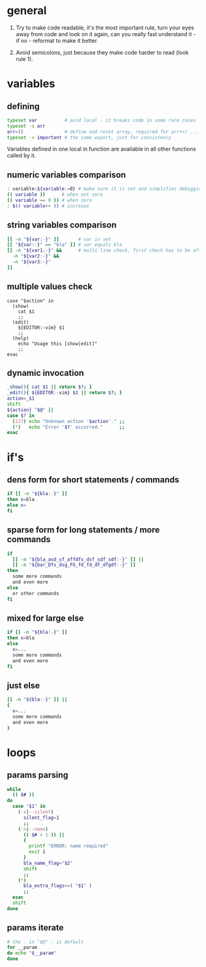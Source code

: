# general

1. Try to make code readable, it's the most important rule,
turn your eyes away from code and look on it again,
can you really fast understand it - if no - reformat to make it better.

2. Avoid semicolons, just because they make code harder to read (look rule 1).

# variables

## defining
```bash
typeset var          # avid local - it breaks code in some rare cases
typeset -a arr
arr=()               # define and reset array, required for arr+=( ... )
typeset -x important # the same export, just for consistency
```

Variables defined in one local in function are available in all other functions called by it.

## numeric variables comparison
```bash
: variable:${variable:=0} # make sure it is set and simplifies debugging
(( variable ))      # when not zero
(( variable == 0 )) # when zero
: $(( variable++ )) # increase
```

## string variables comparison
```bash
[[ -n "${var:-}" ]]       # var is set
[[ "${var:-}" == "bla" ]] # var equals bla
[[ -n "${var1:-}" &&      # multi line check, first check has to be after [[ - for Zsh
  -n "${var2:-}" &&
  -n "${var3:-}"
]]
```

## multiple values check
```
case "$action" in
  (show)
    cat $1
    ;;
  (edit)
    ${EDITOR:-vim} $1
    ;;
  (help)
    echo "Usage this [show|edit]"
    ;;
esac
```

## dynamic invocation
```bash
_show(){ cat $1 || return $?; }
_edit(){ ${EDITOR:-vim} $1 || return $?; }
action=_$1
shift
${action} "$@" ||
case $? in
  (127) echo "Unknown action '$action'." ;;
  (*)   echo "Error '$?' occurred."      ;;
esac
```

# if's

## dens form for short statements / commands
```bash
if [[ -n "${bla:-}" ]]
then x=bla
else x=
fi
```

## sparse form for long statements / more commands
```bash
if
  [[ -n "${bla_asd_sf_affdfs_dsf_sdf_sdf:-}" ]] ||
  [[ -n "${bar_Dfs_dsg_FG_fd_fd_df_dfgdf:-}" ]]
then
  some more commands
  and even more
else
  or other commands
fi
```

## mixed for large else
```bash
if [[ -n "${bla:-}" ]]
then x=bla
else
  x=...
  some more commands
  and even more
fi
```

## just else
```bash
[[ -n "${bla:-}" ]] ||
{
  x=...
  some more commands
  and even more
}
```

# loops

## params parsing
```bash
while
  (( $# ))
do
  case "$1" in
    (-s|--silent)
      silent_flag=1
      ;;
    (-n|--name)
      (( $# > 1 )) ||
      {
        printf "ERROR: name required"
        exit 1
      }
      bla_name_flag="$2"
      shift
      ;;
    (*)
      bla_extra_flags+=( "$1" )
      ;;
  esac
  shift
done
```

## params iterate
```bash
# the - in "$@" - is default
for __param
do echo "$__param"
done
```
